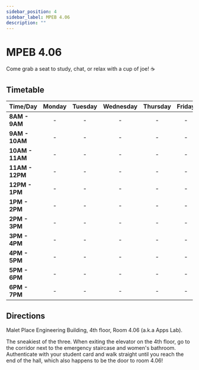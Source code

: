 ```yaml
---
sidebar_position: 4
sidebar_label: MPEB 4.06
description: ""
---
```


# MPEB 4.06
Come grab a seat to study, chat, or relax with a cup of joe! ☕️

## Timetable
| Time/Day        | Monday | Tuesday | Wednesday | Thursday | Friday |
|-----------------|:------:|:-------:|:---------:|:--------:|:------:|
| **8AM - 9AM**   |   -    |    -    |     -     |    -     |   -    |
| **9AM - 10AM**  |   -    |    -    |     -     |    -     |   -    |
| **10AM - 11AM** |   -    |    -    |     -     |    -     |   -    |
| **11AM - 12PM** |   -    |    -    |     -     |    -     |   -    |
| **12PM - 1PM**  |   -    |    -    |     -     |    -     |   -    |
| **1PM - 2PM**   |   -    |    -    |     -     |    -     |   -    |
| **2PM - 3PM**   |   -    |    -    |     -     |    -     |   -    |
| **3PM - 4PM**   |   -    |    -    |     -     |    -     |   -    |
| **4PM - 5PM**   |   -    |    -    |     -     |    -     |   -    |
| **5PM - 6PM**   |   -    |    -    |     -     |    -     |   -    |
| **6PM - 7PM**   |   -    |    -    |     -     |    -     |   -    |

## Directions
Malet Place Engineering Building, 4th floor, Room 4.06 (a.k.a Apps Lab).

The sneakiest of the three. When exiting the elevator on the 4th floor, go to the corridor next to the emergency staircase and women's bathroom. Authenticate with your student card and walk straight until you reach the end of the hall, which also happens to be the door to room 4.06!